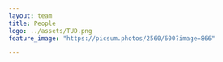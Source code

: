 ```yaml
---
layout: team
title: People
logo: ../assets/TUD.png
feature_image: "https://picsum.photos/2560/600?image=866"

---
```


